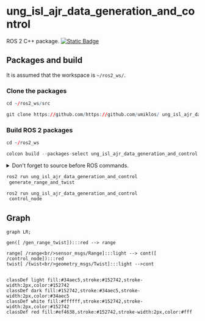 # ung_isl_ajr_data_generation_and_control


ROS 2 C++ package.  [![Static Badge](https://img.shields.io/badge/ROS_2-Humble-34aec5)](https://docs.ros.org/en/humble/)
## Packages and build

It is assumed that the workspace is `~/ros2_ws/`.

### Clone the packages
``` r
cd ~/ros2_ws/src
```
``` r
git clone https://github.com/https://github.com/umiklos/ ung_isl_ajr_data_generation_and_control

```

### Build ROS 2 packages
``` r
cd ~/ros2_ws
```
``` r
colcon build --packages-select ung_isl_ajr_data_generation_and_control --symlink-install
```

<details>
<summary> Don't forget to source before ROS commands.</summary>

``` bash
source ~/ros2_ws/install/setup.bash
```
</details>


``` r
ros2 run ung_isl_ajr_data_generation_and_control
 generate_range_and_twist 
```

``` r
ros2 run ung_isl_ajr_data_generation_and_control
 control_node
```
## Graph

``` mermaid
graph LR;

gen([ /gen_range_twist]):::red --> range

range[ /range<br/>sensor_msgs/Range]:::light --> cont([ /control_node]):::red
twist[ /twist<br/>geometry_msgs/Twist]:::light -->cont  


classDef light fill:#34aec5,stroke:#152742,stroke-width:2px,color:#152742  
classDef dark fill:#152742,stroke:#34aec5,stroke-width:2px,color:#34aec5
classDef white fill:#ffffff,stroke:#152742,stroke-width:2px,color:#152742
classDef red fill:#ef4638,stroke:#152742,stroke-width:2px,color:#fff
```
